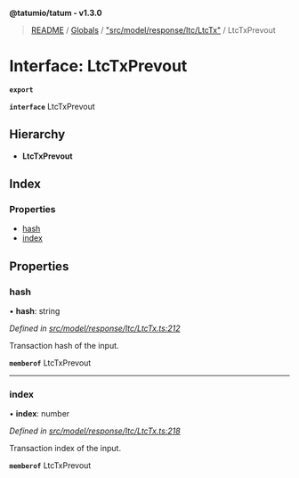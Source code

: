 **@tatumio/tatum - v1.3.0**

> [README](../README.md) / [Globals](../globals.md) / ["src/model/response/ltc/LtcTx"](../modules/_src_model_response_ltc_ltctx_.md) / LtcTxPrevout

# Interface: LtcTxPrevout

**`export`** 

**`interface`** LtcTxPrevout

## Hierarchy

* **LtcTxPrevout**

## Index

### Properties

* [hash](_src_model_response_ltc_ltctx_.ltctxprevout.md#hash)
* [index](_src_model_response_ltc_ltctx_.ltctxprevout.md#index)

## Properties

### hash

•  **hash**: string

*Defined in [src/model/response/ltc/LtcTx.ts:212](https://github.com/tatumio/tatum-js/blob/31bb1b4/src/model/response/ltc/LtcTx.ts#L212)*

Transaction hash of the input.

**`memberof`** LtcTxPrevout

___

### index

•  **index**: number

*Defined in [src/model/response/ltc/LtcTx.ts:218](https://github.com/tatumio/tatum-js/blob/31bb1b4/src/model/response/ltc/LtcTx.ts#L218)*

Transaction index of the input.

**`memberof`** LtcTxPrevout
